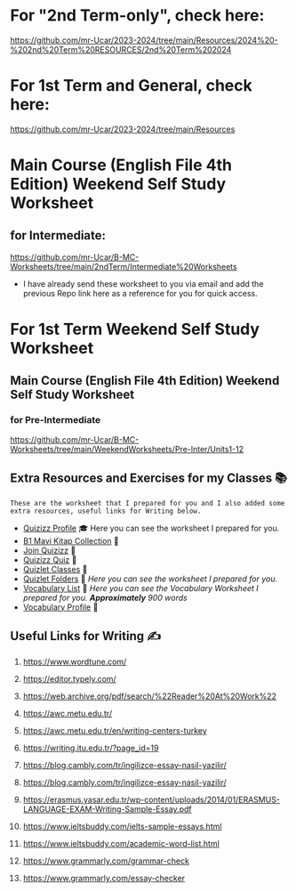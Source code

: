 
# For "2nd Term-only", check here:
https://github.com/mr-Ucar/2023-2024/tree/main/Resources/2024%20-%202nd%20Term%20RESOURCES/2nd%20Term%202024

# For 1st Term and General, check here:
https://github.com/mr-Ucar/2023-2024/tree/main/Resources


# Main Course (English File 4th Edition) Weekend Self Study Worksheet
## for Intermediate:

https://github.com/mr-Ucar/B-MC-Worksheets/tree/main/2ndTerm/Intermediate%20Worksheets

- I have already send these worksheet to you via email and add the previous Repo link here as a reference for you for quick access.


# For 1st Term Weekend Self Study Worksheet
## Main Course (English File 4th Edition) Weekend Self Study Worksheet
### for Pre-Intermediate

https://github.com/mr-Ucar/B-MC-Worksheets/tree/main/WeekendWorksheets/Pre-Inter/Units1-12


## Extra Resources and Exercises for my Classes 📚

`These are the worksheet that I prepared for you and I also added some extra resources, useful links for Writing below.`

- [Quizizz Profile](https://quizizz.com/profile/5fe0a986ef25c1001ba68262?section=library) 🎓 Here you can see the worksheet I prepared for you.
- [B1 Mavi Kitap Collection](https://quizizz.com/admin/my-library/collections/5fe43e2f6ec711001c9da551) 📘
- [Join Quizizz](https://quizizz.com/join?gc=71792793) 🤝
- [Quizizz Quiz](https://quizizz.com/admin/quiz/63e12637b34b8a001f73d594) 📝
- [Quizlet Classes](https://quizlet.com/myonline_repo/classes) 🏫
- [Quizlet Folders](https://quizlet.com/myonline_repo/folders) 📁 _Here you can see the worksheet I prepared for you._
- [Vocabulary List](https://www.vocabulary.com/lists/1418074) 📖 _Here you can see the Vocabulary Worksheet I prepared for you. **Approximately** 900 words_
- [Vocabulary Profile](https://www.vocabulary.com/profiles/A0FYQKL0CCYKLC) 👤

## Useful Links for Writing ✍️

1. https://www.wordtune.com/

2. https://editor.typely.com/

3. https://web.archive.org/pdf/search/%22Reader%20At%20Work%22

4. https://awc.metu.edu.tr/

5. https://awc.metu.edu.tr/en/writing-centers-turkey

6. https://writing.itu.edu.tr/?page_id=19

7. https://blog.cambly.com/tr/ingilizce-essay-nasil-yazilir/

8. https://blog.cambly.com/tr/ingilizce-essay-nasil-yazilir/

9. https://erasmus.yasar.edu.tr/wp-content/uploads/2014/01/ERASMUS-LANGUAGE-EXAM-Writing-Sample-Essay.pdf

10. https://www.ieltsbuddy.com/ielts-sample-essays.html

11. https://www.ieltsbuddy.com/academic-word-list.html

12. https://www.grammarly.com/grammar-check

13. https://www.grammarly.com/essay-checker

